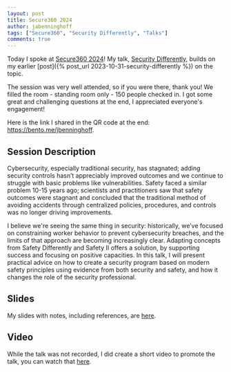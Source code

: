 ```yaml
---
layout: post
title: Secure360 2024
author: jabenninghoff
tags: ["Secure360", "Security Differently", "Talks"]
comments: true
---
```

Today I spoke at [Secure360 2024](https://site.pheedloop.com/event/2024secure360/home)! My talk, [Security Differently](https://site.pheedloop.com/event/2024secure360/speakers/SPEOFREUEDJ), builds on my earlier [post]({% post_url 2023-10-31-security-differently %}) on the topic.

The session was very well attended, so if you were there, thank you! We filled the room - standing room only - 150 people checked in. I got some great and challenging questions at the end, I appreciated everyone's engagement!

Here is the link I shared in the QR code at the end: <https://bento.me/jbenninghoff>.

## Session Description

Cybersecurity, especially traditional security, has stagnated; adding security controls hasn’t appreciably improved outcomes and we continue to struggle with basic problems like vulnerabilities. Safety faced a similar problem 10-15 years ago; scientists and practitioners saw that safety outcomes were stagnant and concluded that the traditional method of avoiding accidents through centralized policies, procedures, and controls was no longer driving improvements.

I believe we're seeing the same thing in security: historically, we’ve focused on constraining worker behavior to prevent cybersecurity breaches, and the limits of that approach are becoming increasingly clear. Adapting concepts from Safety Differently and Safety II offers a solution, by supporting success and focusing on positive capacities. In this talk, I will present practical advice on how to create a security program based on modern safety principles using evidence from both security and safety, and how it changes the role of the security professional.

## Slides

My slides with notes, including references, are [here](/assets/security-differently.pdf).

## Video

While the talk was not recorded, I did create a short video to promote the talk, you can watch that [here](https://vimeo.com/917215834).
